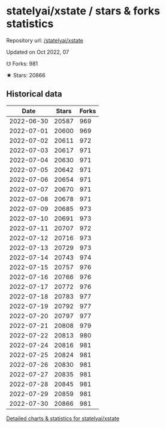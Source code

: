 # statelyai/xstate / stars & forks statistics

Repository url: [/statelyai/xstate](https://github.com/statelyai/xstate)

Updated on Oct 2022, 07

☋ Forks: 981

★ Stars: 20866

## Historical data
| Date | Stars | Forks |
|------|-------|-------|
| 2022-06-30 | 20587 | 969 | 
| 2022-07-01 | 20600 | 969 | 
| 2022-07-02 | 20611 | 972 | 
| 2022-07-03 | 20617 | 971 | 
| 2022-07-04 | 20630 | 971 | 
| 2022-07-05 | 20642 | 971 | 
| 2022-07-06 | 20654 | 971 | 
| 2022-07-07 | 20670 | 971 | 
| 2022-07-08 | 20678 | 971 | 
| 2022-07-09 | 20685 | 973 | 
| 2022-07-10 | 20691 | 973 | 
| 2022-07-11 | 20707 | 972 | 
| 2022-07-12 | 20716 | 973 | 
| 2022-07-13 | 20729 | 973 | 
| 2022-07-14 | 20743 | 974 | 
| 2022-07-15 | 20757 | 976 | 
| 2022-07-16 | 20766 | 976 | 
| 2022-07-17 | 20772 | 976 | 
| 2022-07-18 | 20783 | 977 | 
| 2022-07-19 | 20792 | 977 | 
| 2022-07-20 | 20797 | 977 | 
| 2022-07-21 | 20808 | 979 | 
| 2022-07-22 | 20813 | 980 | 
| 2022-07-24 | 20816 | 981 | 
| 2022-07-25 | 20824 | 981 | 
| 2022-07-26 | 20830 | 981 | 
| 2022-07-27 | 20835 | 981 | 
| 2022-07-28 | 20845 | 981 | 
| 2022-07-29 | 20859 | 981 | 
| 2022-07-30 | 20866 | 981 | 


[Detailed charts & statistics for statelyai/xstate](https://reviewgithub.com/rep/statelyai/xstate)
